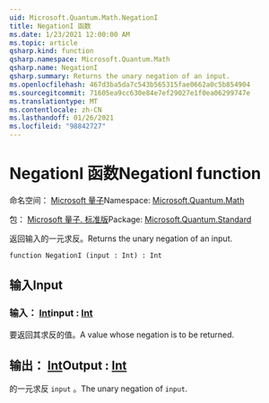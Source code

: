 ```yaml
---
uid: Microsoft.Quantum.Math.NegationI
title: NegationI 函数
ms.date: 1/23/2021 12:00:00 AM
ms.topic: article
qsharp.kind: function
qsharp.namespace: Microsoft.Quantum.Math
qsharp.name: NegationI
qsharp.summary: Returns the unary negation of an input.
ms.openlocfilehash: 467d3ba5da7c543b565315fae0662a0c5b854904
ms.sourcegitcommit: 71605ea9cc630e84e7ef29027e1f0ea06299747e
ms.translationtype: MT
ms.contentlocale: zh-CN
ms.lasthandoff: 01/26/2021
ms.locfileid: "98842727"
---
```

# <a name="negationi-function"></a><span data-ttu-id="1791f-102">NegationI 函数</span><span class="sxs-lookup"><span data-stu-id="1791f-102">NegationI function</span></span>

<span data-ttu-id="1791f-103">命名空间： [Microsoft 量子](xref:Microsoft.Quantum.Math)</span><span class="sxs-lookup"><span data-stu-id="1791f-103">Namespace: [Microsoft.Quantum.Math](xref:Microsoft.Quantum.Math)</span></span>

<span data-ttu-id="1791f-104">包： [Microsoft 量子. 标准版](https://nuget.org/packages/Microsoft.Quantum.Standard)</span><span class="sxs-lookup"><span data-stu-id="1791f-104">Package: [Microsoft.Quantum.Standard](https://nuget.org/packages/Microsoft.Quantum.Standard)</span></span>


<span data-ttu-id="1791f-105">返回输入的一元求反。</span><span class="sxs-lookup"><span data-stu-id="1791f-105">Returns the unary negation of an input.</span></span>

```qsharp
function NegationI (input : Int) : Int
```


## <a name="input"></a><span data-ttu-id="1791f-106">输入</span><span class="sxs-lookup"><span data-stu-id="1791f-106">Input</span></span>

### <a name="input--int"></a><span data-ttu-id="1791f-107">输入： [Int](xref:microsoft.quantum.lang-ref.int)</span><span class="sxs-lookup"><span data-stu-id="1791f-107">input : [Int](xref:microsoft.quantum.lang-ref.int)</span></span>

<span data-ttu-id="1791f-108">要返回其求反的值。</span><span class="sxs-lookup"><span data-stu-id="1791f-108">A value whose negation is to be returned.</span></span>



## <a name="output--int"></a><span data-ttu-id="1791f-109">输出： [Int](xref:microsoft.quantum.lang-ref.int)</span><span class="sxs-lookup"><span data-stu-id="1791f-109">Output : [Int](xref:microsoft.quantum.lang-ref.int)</span></span>

<span data-ttu-id="1791f-110">的一元求反 `input` 。</span><span class="sxs-lookup"><span data-stu-id="1791f-110">The unary negation of `input`.</span></span>